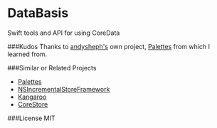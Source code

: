 # DataBasis
Swift tools and API for using CoreData

###Kudos
Thanks to [andysheph's](https://github.com/andyshep/Palettes) own project, [Palettes](https://github.com/andyshep/Palettes) from which I learned from.

###Similar or Related Projects
- [Palettes](https://github.com/andyshep/Palettes)
- [NSIncrementalStoreFramework](https://github.com/awant/NSIncrementalStoreFramework)
- [Kangaroo](https://github.com/Parallels-MIPT/Kangaroo)
- [CoreStore](https://github.com/JohnEstropia/CoreStore)

###License
MIT



